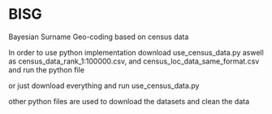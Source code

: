 # BISG
Bayesian Surname Geo-coding based on census data  


In order to use python implementation download use_census_data.py aswell as census_data_rank_1:100000.csv, and census_loc_data_same_format.csv and run the python file

or just download everything and run use_census_data.py

other python files are used to download the datasets and clean the data
